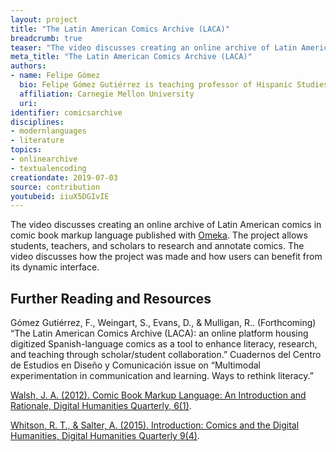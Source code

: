 ```yaml
---
layout: project
title: "The Latin American Comics Archive (LACA)"
breadcrumb: true
teaser: "The video discusses creating an online archive of Latin American comics in comic book markup language."
meta_title: "The Latin American Comics Archive (LACA)"
authors:
- name: Felipe Gómez
  bio: Felipe Gómez Gutiérrez is teaching professor of Hispanic Studies at Carnegie Mellon University, Pittsburgh (USA). He is the author of numerous articles on recent and contemporary Latin American literature, films, and comics, and is the founder and curator of the Latin American Comics Archive (LACA), a digital humanities project. His current work includes the book project entitled “Utopia, Dystopia, and Affect in Recent Latin American Comics.”
  affiliation: Carnegie Mellon University
  uri:
identifier: comicsarchive
disciplines:
- modernlanguages
- literature
topics:
- onlinearchive
- textualencoding
creationdate: 2019-07-03
source: contribution
youtubeid: iiuX5DGIvIE
---
```


The video discusses creating an online archive of Latin American comics in comic book markup language published with [Omeka](https://omeka.org/). The project allows students, teachers, and scholars to research and annotate comics. The video discusses how the project was made and how users can benefit from its dynamic interface.

## Further Reading and Resources

Gómez Gutiérrez, F., Weingart, S., Evans, D., & Mulligan, R.. (Forthcoming) “The Latin American Comics Archive (LACA): an online platform housing digitized Spanish-language comics as a tool to enhance literacy, research, and teaching through scholar/student collaboration.” Cuadernos del Centro de Estudios en Diseño y Comunicación issue on “Multimodal experimentation in communication and learning. Ways to rethink literacy.”

[Walsh, J. A. (2012). Comic Book Markup Language: An Introduction and Rationale, Digital Humanities Quarterly, 6(1)](http://www.digitalhumanities.org/dhq/vol/6/1/000117/000117.html).

[Whitson, R. T., & Salter, A. (2015). Introduction: Comics and the Digital Humanities, Digital Humanities Quarterly 9(4)](http://www.digitalhumanities.org/dhq/vol/9/4/000210/000210.html).

